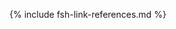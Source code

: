 [USCoreConditionEncounterDiagnosis]: http://hl7.org/fhir/us/core/STU5.0.1/StructureDefinition-us-core-condition-encounter-diagnosis.html
[USCoreConditionProblemsandHealthConcerns]: http://hl7.org/fhir/us/core/STU5.0.1/StructureDefinition-us-core-condition-problems-health-concerns.html
[USCoreLocation]: http://hl7.org/fhir/us/core/STU5.0.1/StructureDefinition-us-core-location.html
[USCoreOrganization]: http://hl7.org/fhir/us/core/STU5.0.1/StructureDefinition-us-core-organization.html
[USCorePatient]: http://hl7.org/fhir/us/core/STU5.0.1/StructureDefinition-us-core-patient.html
[USCorePractitioner]: http://hl7.org/fhir/us/core/STU5.0.1/StructureDefinition-us-core-practitioner.html
[USCorePractitionerRole]: http://hl7.org/fhir/us/core/STU5.0.1/StructureDefinition-us-core-practitionerrole.html
[QuestionnaireResponse]: http://hl7.org/fhir/R4/questionnaireresponse.html
[PartialDatesAndTimes]: {{site.data.fhir.ver.hl7fhirusvrcommonlibrary}}/usage.html#partial-dates-and-times
[Note on Gender]: {{site.data.fhir.ver.hl7fhirusvrcommonlibrary}}/usage.html#gender
[note on Child and Decedent Fetus name]: usage.html#child-and-decedent-fetus-name
[note on birth date and time]: {{site.data.fhir.ver.hl7fhirusvrcommonlibrary}}/usage.html#birth-date-and-time
[note on patient gender]: {{site.data.fhir.ver.hl7fhirusvrcommonlibrary}}/usage.html#gender
[note on patient transfers]: usage.html#mother-or-infant-transferred
[CityCodes]: {{site.data.fhir.ver.hl7fhirusvrcommonlibrary}}/usage.html#city-codes
[CountyCodes]: {{site.data.fhir.ver.hl7fhirusvrcommonlibrary}}/usage.html#county-codes
[districtCode]: {{site.data.fhir.ver.hl7fhirusvrcommonlibrary}}/StructureDefinition-DistrictCode.html
[StateLiterals]: {{site.data.fhir.ver.hl7fhirusvrcommonlibrary}}/usage.html#state-literals
[CountryLiterals]: {{site.data.fhir.ver.hl7fhirusvrcommonlibrary}}/usage.html#country-literals
[note on partial dates]: {{site.data.fhir.ver.hl7fhirusvrcommonlibrary}}/usage.html#partial-date
[note on missing data]: usage.html#specifying-none-of-the-above-and-missing-data
[note on missing abnormal conditions of newborn data]: usage.html#abnormal-conditions-of-newborn
[note on missing maternal morbidity data]: usage.html#maternal-morbidities
[note on missing characteristics of labor and delivery data]: usage.html#characteristics-of-labor-and-delivery
[note on missing pregnancy risk factors data]: usage.html#pregnancy-risk-factors
[note on missing congenital anomaly data]: usage.html#congenital-anomalies-of-newborn
[note on missing infections present data]: usage.html#infection-present-during-pregnancy
[note on missing method of delivery data]: usage.html#method-of-delivery
[note on missing obstetric procedures data]: usage.html#obstetric-procedures
[use cases]: use_cases.html
[Categories]: categories.html 
[categories]: categories.html 
[Change Log]: change_log.html
[Changes Between Versions]: content-transitions.html
[Handling of edit flags]: usage.html#handling-of-edit-flags
[Birth and Fetal Death Vital Reporting]: bfdr_index.html
[Vital Records Common Library]: vrcl_index.html
[Medicolegal Death Investigation]: mdi_index.html
[Vital Records Death Reporting]: vrdr_index.html
[PHVS_Occupation_CDC_Census2010VS]: https://phinvads.cdc.gov/vads/ViewValueSet.action?oid=2.16.840.1.114222.4.11.7186
[PHVS_Industry_CDC_Census2010VS]: https://phinvads.cdc.gov/vads/ViewValueSet.action?oid=2.16.840.1.114222.4.11.7187
[PHVS_Occupation_CDC_Census2012VS]: https://phinvads.cdc.gov/vads/ViewValueSet.action?oid=2.16.840.1.114222.4.11.8026
[PHVS_Industry_CDC_Census2012VS]: https://phinvads.cdc.gov/vads/ViewValueSet.action?oid=2.16.840.1.114222.4.11.8027
[PHVS_Occupation_CDC_Census2018VS]: https://phinvads.cdc.gov/vads/ViewValueSet.action?oid=2.16.840.1.114222.4.11.8065
[PHVS_Industry_CDC_Census2018VS]: https://phinvads.cdc.gov/vads/ViewValueSet.action?oid=2.16.840.1.114222.4.11.8066
[ACMESystemRejectVS]: ValueSet-vrdr-system-reject-vs.html
[VRFM]: https://build.fhir.org/ig/nightingaleproject/vital_records_fhir_messaging_ig/message.html#successful-death-record-submission
[HL7EncounterAdmitSourceVS]: http://hl7.org/fhir/ValueSet/encounter-admit-source
[USCoreDischargeDispositionVS]: http://hl7.org/fhir/us/core/ValueSet/us-core-discharge-disposition
[USCoreBirthSexVS]: http://hl7.org/fhir/us/core/ValueSet/birthsex
[DecedentDispositionMethod]: https://build.fhir.org/ig/HL7/vrdr/StructureDefinition-vrdr-decedent-disposition-method.html
[ObservationMethodOfDisposition]:https://hl7.org/fhir/us/bfdr/StructureDefinition-Observation-method-of-disposition.html
[MethodOfDispositionVS]: https://build.fhir.org/ig/HL7/vrdr/ValueSet-vrdr-method-of-disposition-vs.html
{% include fsh-link-references.md %} 
<!--- Extensions -->
[patient-birthPlace]: http://hl7.org/fhir/extensions/StructureDefinition-patient-birthPlace.html
[birthCertificateNumber]: {{site.data.fhir.ver.hl7fhirusvrcommonlibrary}}/StructureDefinition-CertificateNumber.html 
[fetalDeathReportNumber]: {{site.data.fhir.ver.hl7fhirusvrcommonlibrary}}/StructureDefinition-CertificateNumber.html
[localFileNumber1]: {{site.data.fhir.ver.hl7fhirusvrcommonlibrary}}/StructureDefinition-AuxiliaryStateIdentifier1.html
[localFileNumber2]: {{site.data.fhir.ver.hl7fhirusvrcommonlibrary}}/StructureDefinition-AuxiliaryStateIdentifier2.html
[patient-birthTime]: http://hl7.org/fhir/extensions/StructureDefinition-patient-birthTime.html
[birthsex]: http://hl7.org/fhir/us/core/STU5.0.1/StructureDefinition-us-core-birthsex.html
[cityCode]: {{site.data.fhir.ver.hl7fhirusvrcommonlibrary}}/StructureDefinition-CityCode.html
[countyCode]: {{site.data.fhir.ver.hl7fhirusvrcommonlibrary}}/StructureDefinition-DistrictCode.html
[bypassEditFlag]: {{site.data.fhir.ver.hl7fhirusvrcommonlibrary}}/StructureDefinition-BypassEditFlag.html
[patient-multipleBirthTotal]: http://hl7.org/fhir/extensions/StructureDefinition-patient-multipleBirthTotal.html
[parentReportedAgeAtDelivery]: {{site.data.fhir.ver.hl7fhirusvrcommonlibrary}}/StructureDefinition-Extension-reported-parent-age-at-delivery-vr.html
[dateReceivedByRegistrar]: StructureDefinition-Extension-date-received-by-registrar.html
[stnum]: {{site.data.fhir.ver.hl7fhirusvrcommonlibrary}}/StructureDefinition-StreetNumber.html
[predir]: {{site.data.fhir.ver.hl7fhirusvrcommonlibrary}}/StructureDefinition-PreDirectional.html
[stname]: {{site.data.fhir.ver.hl7fhirusvrcommonlibrary}}/StructureDefinition-StreetName.html
[stdesig]: {{site.data.fhir.ver.hl7fhirusvrcommonlibrary}}/StructureDefinition-StreetDesignator.html
[postdir]: {{site.data.fhir.ver.hl7fhirusvrcommonlibrary}}/StructureDefinition-PostDirectional.html
[unitnum]: {{site.data.fhir.ver.hl7fhirusvrcommonlibrary}}/StructureDefinition-UnitOrAptNumber.html
[dateFiledByRegistrar]: StructureDefinition-Extension-date-filed-by-registrar.html
[roleVitalRecords]: {{site.data.fhir.ver.hl7fhirusvrcommonlibrary}}/StructureDefinition-Extension-role-vr.html
[withinCityLimitsIndicator]: {{site.data.fhir.ver.hl7fhirusvrcommonlibrary}}/StructureDefinition-Extension-within-city-limits-indicator-vr.html
[motherOrFather]: {{site.data.fhir.ver.hl7fhirusvrcommonlibrary}}/StructureDefinition-Extension-role-vr.html
[JFI]: StructureDefinition-Extension-jurisdictional-facility-identifier.html
[birthPlace]: http://hl7.org/fhir/StructureDefinition/patient-birthPlace
[roleMotherOrFather]: StructureDefinition-Extension-role.html
<!---from VRCL-->
[nationalReportingJurisdictionId]: {{site.data.fhir.ver.hl7fhirusvrcommonlibrary}}/StructureDefinition-Extension-jurisdiction-id-vr.html
[ObservationAutopsyPerformedIndicatorVitalRecords]: {{site.data.fhir.ver.hl7fhirusvrcommonlibrary}}/StructureDefinition-Observation-autopsy-performed-indicator-vr.html
[ObservationCodedRaceAndEthnicityVitalRecords]: {{site.data.fhir.ver.hl7fhirusvrcommonlibrary}}/StructureDefinition-coded-race-and-ethnicity-vr.html
[ObservationEducationLevelVitalRecords]: {{site.data.fhir.ver.hl7fhirusvrcommonlibrary}}/StructureDefinition-Observation-education-level-vr.html
[ObservationEmergingIssuesVitalRecords]: {{site.data.fhir.ver.hl7fhirusvrcommonlibrary}}/StructureDefinition-Observation-emerging-issues-vr.html
[ObservationInputRaceAndEthnicityVitalRecords]: {{site.data.fhir.ver.hl7fhirusvrcommonlibrary}}/StructureDefinition-input-race-and-ethnicity-vr.html
[ObservationUsualWorkVitalRecords]: {{site.data.fhir.ver.hl7fhirusvrcommonlibrary}}/StructureDefinition-Observation-usual-work-vr.html
[PatientChildVitalRecords]: {{site.data.fhir.ver.hl7fhirusvrcommonlibrary}}/StructureDefinition-Patient-child-vr.html
[PatientMotherVitalRecords]: {{site.data.fhir.ver.hl7fhirusvrcommonlibrary}}/StructureDefinition-Patient-mother-vr.html
[PatientVitalRecords]: {{site.data.fhir.ver.hl7fhirusvrcommonlibrary}}/StructureDefinition-Patient-vr.html
[PractitionerVitalRecords]: {{site.data.fhir.ver.hl7fhirusvrcommonlibrary}}/StructureDefinition-Practitioner-vr.html
[RelatedPersonFatherNaturalVitalRecords]: {{site.data.fhir.ver.hl7fhirusvrcommonlibrary}}/StructureDefinition-RelatedPerson-father-natural-vr.html
[RelatedPersonFatherVitalRecords]: {{site.data.fhir.ver.hl7fhirusvrcommonlibrary}}/StructureDefinition-RelatedPerson-father-vr.html
[RelatedPersonMotherVitalRecords]: {{site.data.fhir.ver.hl7fhirusvrcommonlibrary}}/StructureDefinition-RelatedPerson-mother-vr.html
[RelatedPersonParentVitalRecords]: {{site.data.fhir.ver.hl7fhirusvrcommonlibrary}}/StructureDefinition-RelatedPerson-parent-vr.html
[ExtensionDatePartAbsentReasonVitalRecords]: {{site.data.fhir.ver.hl7fhirusvrcommonlibrary}}/StructureDefinition-ExtensionDatePartAbsentReasonVitalRecords.html
[ExtensionPartialDateTimeVitalRecords]: {{site.data.fhir.ver.hl7fhirusvrcommonlibrary}}/StructureDefinition-ExtensionPartialDateTimeVitalRecords.html
[ExtensionPatientFetalDeathVitalRecords]: {{site.data.fhir.ver.hl7fhirusvrcommonlibrary}}/StructureDefinition-Extension-patient-fetal-death-vr.html
[ExtensionRelatedpersonBirthplaceVitalRecords]: {{site.data.fhir.ver.hl7fhirusvrcommonlibrary}}/StructureDefinition-Extension-relatedperson-birthplace-vr.html
[ExtensionRelatedPersonDeceasedVitalRecords]: {{site.data.fhir.ver.hl7fhirusvrcommonlibrary}}/StructureDefinition-Extension-relatedperson-deceased-vr.html
[ExtensionWithinCityLimitsIndicatorVitalRecords]: {{site.data.fhir.ver.hl7fhirusvrcommonlibrary}}/StructureDefinition-Extension-within-city-limits-indicator-vr.html
[ExtensionBypassEditFlagVitalRecords]: {{site.data.fhir.ver.hl7fhirusvrcommonlibrary}}/StructureDefinition-BypassEditFlag.html
[ExtensionCityCodeVitalRecords]: {{site.data.fhir.ver.hl7fhirusvrcommonlibrary}}/StructureDefinition-CityCode.html
[ExtensionDistrictCodeVitalRecords]: {{site.data.fhir.ver.hl7fhirusvrcommonlibrary}}/StructureDefinition-DistrictCode.html
[ExtensionPartialDateVitalRecords]: {{site.data.fhir.ver.hl7fhirusvrcommonlibrary}}/StructureDefinition-ExtensionPartialDateVitalRecords.html
[ExtensionPostDirectionalVitalRecords]: {{site.data.fhir.ver.hl7fhirusvrcommonlibrary}}/StructureDefinition-PostDirectional.html
[ExtensionPreDirectionalVitalRecords]: {{site.data.fhir.ver.hl7fhirusvrcommonlibrary}}/StructureDefinition-PreDirectional.html
[ExtensionReportedParentAgeAtDeliveryVitalRecords]: {{site.data.fhir.ver.hl7fhirusvrcommonlibrary}}/StructureDefinition-Extension-reported-parent-age-at-delivery-vr.html
[ExtensionStreetDesignatorVitalRecords]: {{site.data.fhir.ver.hl7fhirusvrcommonlibrary}}/StructureDefinition-StreetDesignator.html
[ExtensionStreetNameVitalRecords]: {{site.data.fhir.ver.hl7fhirusvrcommonlibrary}}/StructureDefinition-StreetName.html
[ExtensionStreetNumberVitalRecords]: {{site.data.fhir.ver.hl7fhirusvrcommonlibrary}}/StructureDefinition-StreetNumber.html
[ExtensionUnitOrAptNumberVitalRecords]: {{site.data.fhir.ver.hl7fhirusvrcommonlibrary}}/StructureDefinition-UnitOrAptNumber.html
[CodeSystemCanadianProvincesVitalRecords]: {{site.data.fhir.ver.hl7fhirusvrcommonlibrary}}/CodeSystem-CodeSystem-canadian-provinces-vr.html
[CodeSystemComponentVitalRecords]: {{site.data.fhir.ver.hl7fhirusvrcommonlibrary}}/CodeSystem-codesystem-vr-component.html
[CodeSystemCountryCodeVitalRecords]: {{site.data.fhir.ver.hl7fhirusvrcommonlibrary}}/CodeSystem-CodeSystem-country-code-vr.html
[CodeSystemHispanicOriginVitalRecords]: {{site.data.fhir.ver.hl7fhirusvrcommonlibrary}}/CodeSystem-CodeSystem-hispanic-origin-vr.html
[CodeSystemIJEVitalRecords]: {{site.data.fhir.ver.hl7fhirusvrcommonlibrary}}/CodeSystem-codesystem-ije-vr.html
[CodeSystemJurisdictionsVitalRecords]: {{site.data.fhir.ver.hl7fhirusvrcommonlibrary}}/CodeSystem-CodeSystem-jurisdictions-vr.html
[CodeSystemMissingValueReasonVitalRecords]: {{site.data.fhir.ver.hl7fhirusvrcommonlibrary}}/CodeSystem-CodeSystem-missing-value-reason-vr.html
[CodeSystemRaceCodeVitalRecords]: {{site.data.fhir.ver.hl7fhirusvrcommonlibrary}}/CodeSystem-CodeSystem-race-code-vr.html
[CodeSystemRaceRecode40VitalRecords]: {{site.data.fhir.ver.hl7fhirusvrcommonlibrary}}/CodeSystem-CodeSystem-race-recode-40-vr.html
[CodeSystemEditFlagsVitalRecords]: {{site.data.fhir.ver.hl7fhirusvrcommonlibrary}}/CodeSystem-CodeSystem-vr-edit-flags.html
[CodeSystemLocalObservationsCodesVitalRecords]: {{site.data.fhir.ver.hl7fhirusvrcommonlibrary}}/CodeSystem-CodeSystem-local-observation-codes-vr.html
[ValueSetBirthAttendantTitlesVitalRecords]: {{site.data.fhir.ver.hl7fhirusvrcommonlibrary}}/ValueSet-ValueSet-birth-attendant-titles-vr.html
[ValueSetBirthplaceCountryVitalRecords]: {{site.data.fhir.ver.hl7fhirusvrcommonlibrary}}/ValueSet-ValueSet-birthplace-country-vr.html
[ValueSetSexAssignedAtBirthVitalRecords]: {{site.data.fhir.ver.hl7fhirusvrcommonlibrary}}/ValueSet-ValueSet-sex-assigned-at-birth-vr.html
[ValueSetEditBypass01234VitalRecords]: {{site.data.fhir.ver.hl7fhirusvrcommonlibrary}}/ValueSet-valueset-edit-bypass-01234-vr.html
[ValueSetEducationLevelVitalRecords]: {{site.data.fhir.ver.hl7fhirusvrcommonlibrary}}/ValueSet-ValueSet-education-level-vr.html
[ValueSetEducationLevelPersonVitalRecords]: {{site.data.fhir.ver.hl7fhirusvrcommonlibrary}}/ValueSet-ValueSet-education-level-person-vr.html
[ValueSetCodedRaceAndEthnicityPersonVitalRecords]: {{site.data.fhir.ver.hl7fhirusvrcommonlibrary}}/ValueSet-ValueSet-coded-race-and-ethnicity-person-vr.html
[ValueSetFatherRelationshipVitalRecords]: {{site.data.fhir.ver.hl7fhirusvrcommonlibrary}}/ValueSet-ValueSet-father-relationship-vr.html
[ValueSetHispanicNoUnknownVitalRecords]: {{site.data.fhir.ver.hl7fhirusvrcommonlibrary}}/ValueSet-ValueSet-hispanic-no-unknown-vr.html
[ValueSetHispanicOriginVitalRecords]: {{site.data.fhir.ver.hl7fhirusvrcommonlibrary}}/ValueSet-ValueSet-hispanic-origin-vr.html
[ValueSetJurisdictionVitalRecords]: {{site.data.fhir.ver.hl7fhirusvrcommonlibrary}}/ValueSet-ValueSet-jurisdiction-vr.html
[ValueSetInputRaceAndEthnicityPersonVitalRecords]: {{site.data.fhir.ver.hl7fhirusvrcommonlibrary}}/ValueSet-ValueSet-input-race-and-ethnicity-person-vr.html
[ValueSetMotherRelationshipVitalRecords]: {{site.data.fhir.ver.hl7fhirusvrcommonlibrary}}/ValueSet-ValueSet-mother-relationship-vr.html
[ValueSetDateOfBirthEditFlagsVitalRecords]: {{site.data.fhir.ver.hl7fhirusvrcommonlibrary}}/ValueSet-ValueSet-date-of-birth-edit-flags-vr.html
[ValueSetPluralityEditFlagsVitalRecords]: {{site.data.fhir.ver.hl7fhirusvrcommonlibrary}}/ValueSet-ValueSet-plurality-edit-flags-vr.html
[ValueSetRaceCodeVitalRecords]: {{site.data.fhir.ver.hl7fhirusvrcommonlibrary}}/ValueSet-ValueSet-race-code-vr.html
[ValueSetRaceMissingValueReasonVitalRecords]: {{site.data.fhir.ver.hl7fhirusvrcommonlibrary}}/ValueSet-ValueSet-race-missing-value-reason-vr.html
[ValueSetRaceRecode40VitalRecords]: {{site.data.fhir.ver.hl7fhirusvrcommonlibrary}}/ValueSet-ValueSet-race-recode-40-vr.html
[ValueSetResidenceCountryVitalRecords]: {{site.data.fhir.ver.hl7fhirusvrcommonlibrary}}/ValueSet-ValueSet-residence-country-vr.html
[ValueSetStatesTerritoriesAndProvincesVitalRecords]: {{site.data.fhir.ver.hl7fhirusvrcommonlibrary}}/ValueSet-ValueSet-states-territories-provinces-vr.html
[ValueSetUSStatesAndTerritoriesVitalRecords]: {{site.data.fhir.ver.hl7fhirusvrcommonlibrary}}/ValueSet-ValueSet-usstates-territories-vr.html
[ValueSetUnitsOfAgeVitalRecords]: {{site.data.fhir.ver.hl7fhirusvrcommonlibrary}}/ValueSet-ValueSet-units-of-age-vr.html
[ValueSetYesNoNotApplicableVitalRecords]: {{site.data.fhir.ver.hl7fhirusvrcommonlibrary}}/ValueSet-ValueSet-yes-no-not-applicable-vr.html
[ValueSetYesNoUnknownVitalRecords]: {{site.data.fhir.ver.hl7fhirusvrcommonlibrary}}/ValueSet-ValueSet-yes-no-unknown-vr.html
[ValueSetYesNoUnknownNotApplicableVitalRecords]: {{site.data.fhir.ver.hl7fhirusvrcommonlibrary}}/ValueSet-ValueSet-yes-no-unknown-not-applicable-vr.html
[ConceptMapBirthAttendantTitlesVitalRecords]: {{site.data.fhir.ver.hl7fhirusvrcommonlibrary}}/ConceptMap-ConceptMapBirthAttendantTitlesVitalRecords.html
[ConceptMapBirthSexChildVitalRecords]: {{site.data.fhir.ver.hl7fhirusvrcommonlibrary}}/ConceptMap-ConceptMapBirthSexChildVitalRecords.html
[ConceptMapBirthSexFetusVitalRecords]: {{site.data.fhir.ver.hl7fhirusvrcommonlibrary}}/ConceptMap-ConceptMapBirthSexFetusVitalRecords.html
[ConceptMapEditBypass01234VitalRecords]: {{site.data.fhir.ver.hl7fhirusvrcommonlibrary}}/ConceptMap-ConceptMapEditBypass01234VitalRecords.html
[ConceptMapEducationLevelVitalRecords]: {{site.data.fhir.ver.hl7fhirusvrcommonlibrary}}/ConceptMap-ConceptMapEducationLevelVitalRecords.html
[ConceptMapHispanicNoUnknownVitalRecords]: {{site.data.fhir.ver.hl7fhirusvrcommonlibrary}}/ConceptMap-ConceptMapHispanicNoUnknownVitalRecords.html
[ConceptMapHispanicOriginVitalRecords]: {{site.data.fhir.ver.hl7fhirusvrcommonlibrary}}/ConceptMap-ConceptMapHispanicOriginVitalRecords.html
[ConceptMapDateOfBirthEditFlagsVitalRecords]: {{site.data.fhir.ver.hl7fhirusvrcommonlibrary}}/ConceptMap-ConceptMapDateOfBirthEditFlagsVitalRecords.html
[ConceptMapPluralityEditFlagsVitalRecords]: {{site.data.fhir.ver.hl7fhirusvrcommonlibrary}}/ConceptMap-ConceptMapPluralityEditFlagsVitalRecords.html
[ConceptMapRaceCodeVitalRecords]: {{site.data.fhir.ver.hl7fhirusvrcommonlibrary}}/ConceptMap-ConceptMapRaceCodeVitalRecords.html
[ConceptMapRaceMissingValueReasonVitalRecords]: {{site.data.fhir.ver.hl7fhirusvrcommonlibrary}}/ConceptMap-ConceptMapRaceMissingValueReasonVitalRecords.html
[ConceptMapRaceRecode40VitalRecords]: {{site.data.fhir.ver.hl7fhirusvrcommonlibrary}}/ConceptMap-ConceptMapRaceRecode40VitalRecords.html
[ConceptMapUnitsOfAgeVitalRecords]: {{site.data.fhir.ver.hl7fhirusvrcommonlibrary}}/ConceptMap-ConceptMapUnitsOfAgeVitalRecords.html
[ConceptMapYesNoNotApplicableVitalRecords]: {{site.data.fhir.ver.hl7fhirusvrcommonlibrary}}/ConceptMap-ConceptMapYesNoNotApplicableVitalRecords.html
[ConceptMapYesNoUnknownNotApplicableVitalRecords]: {{site.data.fhir.ver.hl7fhirusvrcommonlibrary}}/ConceptMap-ConceptMapYesNoUnknownNotApplicableVitalRecords.html
[ConceptMapYesNoUnknownVitalRecords]: {{site.data.fhir.ver.hl7fhirusvrcommonlibrary}}/ConceptMap-ConceptMapYesNoUnknownVitalRecords.html
[expansion-parameters-vr-common]: {{site.data.fhir.ver.hl7fhirusvrcommonlibrary}}/Parameters-expansion-parameters-vr-common.html
[observation-input-race-and-ethnicity-vr-mother]: {{site.data.fhir.ver.hl7fhirusvrcommonlibrary}}/Observation-observation-input-race-and-ethnicity-vr-mother.html
[observation-input-race-and-ethnicity-vr-father]: {{site.data.fhir.ver.hl7fhirusvrcommonlibrary}}/Observation-observation-input-race-and-ethnicity-vr-father.html
[observation-coded-race-and-ethnicity-vr-mother]: {{site.data.fhir.ver.hl7fhirusvrcommonlibrary}}/Observation-observation-coded-race-and-ethnicity-vr-mother.html
[observation-coded-race-and-ethnicity-vr-father]: {{site.data.fhir.ver.hl7fhirusvrcommonlibrary}}/Observation-observation-coded-race-and-ethnicity-vr-father.html
[observation-autopsy-performed-indicator-vr-a-freeman]: {{site.data.fhir.ver.hl7fhirusvrcommonlibrary}}/Observation-observation-autopsy-performed-indicator-vr-a-freeman.html
[observation-education-level-vr-a-freeman]: {{site.data.fhir.ver.hl7fhirusvrcommonlibrary}}/Observation-observation-education-level-vr-a-freeman.html
[observation-emerging-issues-vr-a-freeman]: {{site.data.fhir.ver.hl7fhirusvrcommonlibrary}}/Observation-observation-emerging-issues-vr-a-freeman.html
[observation-partial-date-time-example]: {{site.data.fhir.ver.hl7fhirusvrcommonlibrary}}/Observation-observation-partial-date-time-example.html
[patient-child-vr-babyg-quinn-common]: {{site.data.fhir.ver.hl7fhirusvrcommonlibrary}}/Patient-patient-child-vr-babyg-quinn-common.html
[patient-child-vr-babyg-quinn-w-edit]: {{site.data.fhir.ver.hl7fhirusvrcommonlibrary}}/Patient-patient-child-vr-babyg-quinn-w-edit.html
[patient-fetal-death-example]: {{site.data.fhir.ver.hl7fhirusvrcommonlibrary}}/Patient-patient-fetal-death-example.html
[patient-mother-vr-birth-date-part-absent]: {{site.data.fhir.ver.hl7fhirusvrcommonlibrary}}/Patient-patient-mother-vr-birth-date-part-absent.html
[patient-mother-vr-jada-ann-quinn-common]: {{site.data.fhir.ver.hl7fhirusvrcommonlibrary}}/Patient-patient-mother-vr-jada-ann-quinn-common.html
[practitioner-vr-janet-seito-common]: {{site.data.fhir.ver.hl7fhirusvrcommonlibrary}}/Practitioner-practitioner-vr-janet-seito-common.html
[relatedperson-father-natural-vr-james-brandon-quinn-common]: RelatedPerson-relatedperson-father-natural-vr-james-brandon-quinn-common.html
[relatedperson-father-vr-tom-yan-lee-common]: {{site.data.fhir.ver.hl7fhirusvrcommonlibrary}}/RelatedPerson-relatedperson-father-vr-tom-yan-lee-common.html
[relatedperson-father-vr-tony-lewis-common]: {{site.data.fhir.ver.hl7fhirusvrcommonlibrary}}/RelatedPerson-relatedperson-father-vr-tony-lewis-common.html
[relatedperson-mother-vr-carol-hoffer-common]: {{site.data.fhir.ver.hl7fhirusvrcommonlibrary}}/RelatedPerson-relatedperson-mother-vr-carol-hoffer-common.html
[relatedperson-parent-vr-stepmother]: {{site.data.fhir.ver.hl7fhirusvrcommonlibrary}}/RelatedPerson-relatedperson-parent-vr-stepmother.html
[us-core-patient-vr-a-freeman]: {{site.data.fhir.ver.hl7fhirusvrcommonlibrary}}/Patient-us-core-patient-vr-a-freeman.html
[us-core-patient-vr-unknown-name]: {{site.data.fhir.ver.hl7fhirusvrcommonlibrary}}/Patient-us-core-patient-vr-unknown-name.html
[ObservationEditFlagBirthweight]: StructureDefinition-Observation-edit-flag-birthweight.html
[ObservationEditFlagEstimateOfGestation]: StructureDefinition-Observation-edit-flag-estimate-of-gestation.html
[ObservationEditFlagFathersDateOfBirth]: StructureDefinition-Observation-edit-flag-fathers-date-of-birth.html
[ObservationEditFlagFathersEducation]: StructureDefinition-Observation-edit-flag-fathers-education.html
[ObservationEditFlagMothersDateOfBirth]: StructureDefinition-Observation-edit-flag-mothers-date-of-birth.html
[ObservationEditFlagMothersDeliveryWeight]: StructureDefinition-Observation-edit-flag-mothers-delivery-weight.html
[ObservationEditFlagMothersEducation]: StructureDefinition-Observation-edit-flag-mothers-education.html
[ObservationEditFlagMothersHeight]: StructureDefinition-Observation-edit-flag-mothers-height.html
[ObservationEditFlagMothersPrepregnancyWeight]: StructureDefinition-Observation-edit-flag-mothers-prepregnancy-weight.html
[ObservationEditFlagNumberPrenatalCareVisits]: StructureDefinition-Observation-edit-flag-number-prenatal-care-visits.html
[ObservationEditFlagNumberPreviousCesareans]: StructureDefinition-Observation-edit-flag-number-previous-cesareans.html
[ObservationEditFlagPlurality]: StructureDefinition-Observation-edit-flag-plurality.html
[Extension-relatedperson-birthplace-vr]: {{site.data.fhir.ver.hl7fhirusvrcommonlibrary}}/StructureDefinition-Extension-relatedperson-birthplace-vr.html
<!-- other -->
[PHIN VADS - Cause of Fetal Death]: https://phinvads.cdc.gov/vads/ViewValueSet.action?oid=2.16.840.1.114222.4.11.7933
